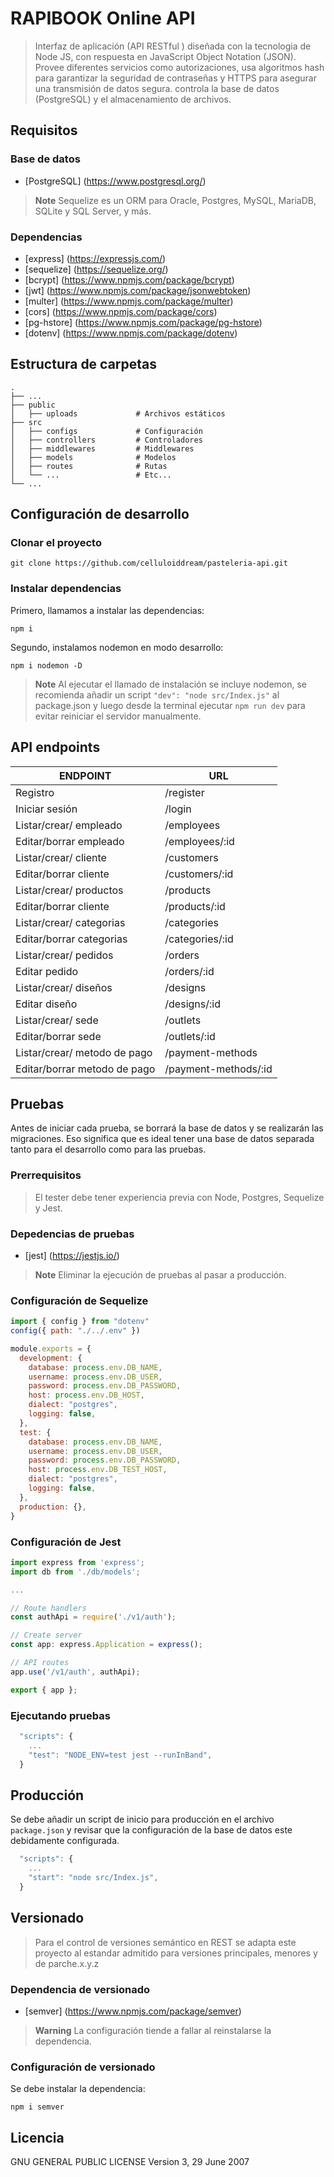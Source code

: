 # RAPIBOOK Online API

>  Interfaz de aplicación (API RESTful ) diseñada con la tecnologia de Node JS, con respuesta en JavaScript Object Notation (JSON). Provee diferentes servicios como autorizaciones, usa algoritmos hash para garantizar la seguridad de contraseñas y HTTPS para asegurar una transmisión de datos segura. controla la base de datos (PostgreSQL) y el almacenamiento de archivos.

## Requisitos

### Base de datos

- [PostgreSQL] (https://www.postgresql.org/)

> **Note**
Sequelize es un ORM para Oracle, Postgres, MySQL, MariaDB, SQLite y SQL Server, y más.

### Dependencias

- [express] (https://expressjs.com/)
- [sequelize] (https://sequelize.org/)
- [bcrypt] (https://www.npmjs.com/package/bcrypt)
- [jwt] (https://www.npmjs.com/package/jsonwebtoken)
- [multer] (https://www.npmjs.com/package/multer)
- [cors] (https://www.npmjs.com/package/cors)
- [pg-hstore] (https://www.npmjs.com/package/pg-hstore)
- [dotenv] (https://www.npmjs.com/package/dotenv)

## Estructura de carpetas

    .
    ├── ...
    ├── public                   
    │   ├── uploads             # Archivos estáticos
    ├── src             
    │   ├── configs             # Configuración
    │   ├── controllers         # Controladores
    │   ├── middlewares         # Middlewares
    │   ├── models              # Modelos
    │   ├── routes              # Rutas
    │   └── ...                 # Etc...
    └── ...

## Configuración de desarrollo

### Clonar el proyecto

```shell
git clone https://github.com/celluloiddream/pasteleria-api.git
```
### Instalar dependencias

Primero, llamamos a instalar las dependencias:

```shell
npm i
```
Segundo, instalamos nodemon en modo desarrollo:

```shell
npm i nodemon -D
```
> **Note**
Al ejecutar el llamado de instalación se incluye nodemon, se recomienda añadir un script `"dev": "node src/Index.js"` al package.json y luego desde la terminal ejecutar `npm run dev` para evitar reiniciar el servidor manualmente. 

## API endpoints

| ENDPOINT                     | URL                                        | 
| ---------------------------- | ------------------------------------------ |
| Registro                     | /register                                  |
| Iniciar sesión               | /login                                     |
| Listar/crear/ empleado       | /employees                                 |
| Editar/borrar empleado       | /employees/:id                             |
| Listar/crear/ cliente        | /customers                                 |
| Editar/borrar cliente        | /customers/:id                             |
| Listar/crear/ productos      | /products                                  |
| Editar/borrar cliente        | /products/:id                              |
| Listar/crear/ categorias     | /categories                                |
| Editar/borrar categorias     | /categories/:id                            |
| Listar/crear/ pedidos        | /orders                                    |
| Editar pedido                | /orders/:id                                |
| Listar/crear/ diseños        | /designs                                   |
| Editar diseño                | /designs/:id                               |
| Listar/crear/ sede           | /outlets                                   |
| Editar/borrar   sede         | /outlets/:id                               |
| Listar/crear/ metodo de pago | /payment-methods                           |
| Editar/borrar metodo de pago | /payment-methods/:id                       |

## Pruebas

Antes de iniciar cada prueba, se borrará la base de datos y se realizarán las migraciones. Eso significa que es ideal tener una base de datos separada tanto para el desarrollo como para las pruebas.

### Prerrequisitos

>  El tester debe tener experiencia previa con Node, Postgres, Sequelize y Jest.

### Depedencias de pruebas

- [jest] (https://jestjs.io/)

> **Note**
Eliminar la ejecución de pruebas al pasar a producción.

### Configuración de Sequelize

```javascript
import { config } from "dotenv"
config({ path: "./../.env" })

module.exports = {
  development: {
    database: process.env.DB_NAME,
    username: process.env.DB_USER,
    password: process.env.DB_PASSWORD,
    host: process.env.DB_HOST,
    dialect: "postgres",
    logging: false,
  },
  test: {
    database: process.env.DB_NAME,
    username: process.env.DB_USER,
    password: process.env.DB_PASSWORD,
    host: process.env.DB_TEST_HOST,
    dialect: "postgres",
    logging: false,
  },
  production: {},
}
```

### Configuración de Jest

```javascript
import express from 'express';
import db from './db/models';

...

// Route handlers
const authApi = require('./v1/auth');

// Create server
const app: express.Application = express();

// API routes
app.use('/v1/auth', authApi);

export { app };
```

### Ejecutando pruebas

```javascript
  "scripts": {
    ...
    "test": "NODE_ENV=test jest --runInBand",
  }
```

## Producción

Se debe añadir un script de inicio para producción en el archivo `package.json` y revisar que la configuración de la base de datos este debidamente configurada.

```javascript
  "scripts": {
    ...
    "start": "node src/Index.js",
  }
```

## Versionado

>  Para el control de versiones semántico en REST se adapta este proyecto al estandar admitido para versiones principales, menores y de parche.x.y.z

### Dependencia de versionado

- [semver] (https://www.npmjs.com/package/semver)

> **Warning**
La configuración tiende a fallar al reinstalarse la dependencia.

### Configuración de versionado

Se debe instalar la dependencia:

```shell
npm i semver
```

## Licencia

 GNU GENERAL PUBLIC LICENSE Version 3, 29 June 2007